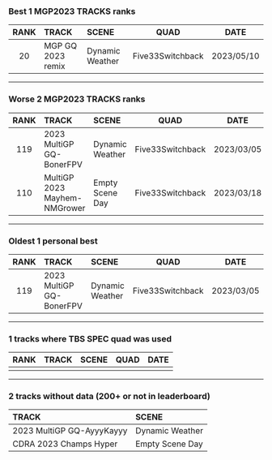 ### Best 1 MGP2023 TRACKS ranks
|RANK|TRACK|SCENE|QUAD|DATE|
|:---:|:---|:---|:---:|:---:|
|20|MGP GQ 2023 remix|Dynamic Weather|Five33Switchback|2023/05/10|
---
### Worse 2 MGP2023 TRACKS ranks
|RANK|TRACK|SCENE|QUAD|DATE|
|:---:|:---|:---|:---:|:---:|
|119|2023 MultiGP GQ-BonerFPV|Dynamic Weather|Five33Switchback|2023/03/05|
|110|MultiGP 2023 Mayhem-NMGrower|Empty Scene Day|Five33Switchback|2023/03/18|
---
### Oldest 1 personal best
|RANK|TRACK|SCENE|QUAD|DATE|
|:---:|:---|:---|:---:|:---:|
|119|2023 MultiGP GQ-BonerFPV|Dynamic Weather|Five33Switchback|2023/03/05|
---
### 1 tracks where TBS SPEC quad was used
|RANK|TRACK|SCENE|QUAD|DATE|
|:---:|:---|:---|:---:|:---:|
||||||
---
### 2 tracks without data (200+ or not in leaderboard)
|TRACK|SCENE|
|:---|:---|
|2023 MultiGP GQ-AyyyKayyy|Dynamic Weather|
|CDRA 2023  Champs Hyper|Empty Scene Day|
